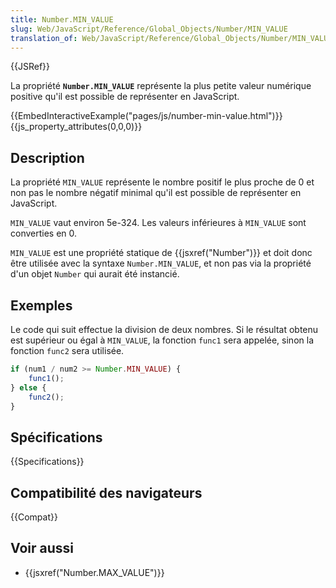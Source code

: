 ```yaml
---
title: Number.MIN_VALUE
slug: Web/JavaScript/Reference/Global_Objects/Number/MIN_VALUE
translation_of: Web/JavaScript/Reference/Global_Objects/Number/MIN_VALUE
---
```


{{JSRef}}

La propriété **`Number.MIN_VALUE`** représente la plus petite valeur numérique positive qu'il est possible de représenter en JavaScript.

{{EmbedInteractiveExample("pages/js/number-min-value.html")}}{{js_property_attributes(0,0,0)}}

## Description

La propriété `MIN_VALUE` représente le nombre positif le plus proche de 0 et non pas le nombre négatif minimal qu'il est possible de représenter en JavaScript.

`MIN_VALUE` vaut environ 5e-324. Les valeurs inférieures à `MIN_VALUE` sont converties en 0.

`MIN_VALUE` est une propriété statique de {{jsxref("Number")}} et doit donc être utilisée avec la syntaxe `Number.MIN_VALUE`, et non pas via la propriété d'un objet `Number` qui aurait été instancié.

## Exemples

Le code qui suit effectue la division de deux nombres. Si le résultat obtenu est supérieur ou égal à `MIN_VALUE`, la fonction `func1` sera appelée, sinon la fonction `func2` sera utilisée.

```js
if (num1 / num2 >= Number.MIN_VALUE) {
    func1();
} else {
    func2();
}
```

## Spécifications

{{Specifications}}

## Compatibilité des navigateurs

{{Compat}}

## Voir aussi

- {{jsxref("Number.MAX_VALUE")}}
